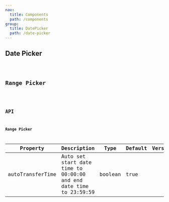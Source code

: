 ```yaml
---
nav:
  title: Components
  path: /components
group:
  title: DatePicker
  path: /date-picker
---
```


## Date Picker

<code src="./basic" title='Basic usage' desc='Basic usage example.'/>

## Range Picker

<code src="./range-picker" title='Basic usage' desc='Basic usage example.'/>

## API

### Range Picker
  
| Property | Description | Type | Default | Version |
| --- | --- | --- | --- | --- |
| autoTransferTime | Auto set start date time to 00:00:00 and end date time to 23:59:59 | boolean | true |  |
